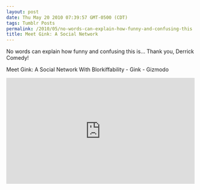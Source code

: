 ```yaml
---
layout: post
date: Thu May 20 2010 07:39:57 GMT-0500 (CDT)
tags: Tumblr Posts
permalink: /2010/05/no-words-can-explain-how-funny-and-confusing-this
title: Meet Gink: A Social Network
---
```


No words can explain how funny and confusing this is&hellip; Thank you, Derrick Comedy!

Meet Gink: A Social Network With Blorkiffability - Gink - Gizmodo

<iframe width="500" height="281" id="youtube_iframe" src="https://www.youtube.com/embed/fKXk1VhAuvE?feature=oembed&amp;enablejsapi=1&amp;origin=http://safe.txmblr.com&amp;wmode=opaque" frameborder="0" allowfullscreen=""></iframe>
